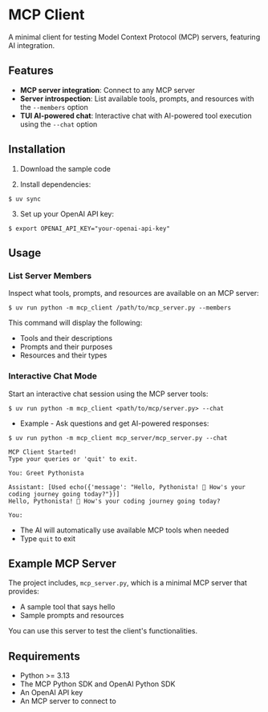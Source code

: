 # MCP Client

A minimal client for testing Model Context Protocol (MCP) servers, featuring AI integration.

## Features

- **MCP server integration**: Connect to any MCP server
- **Server introspection**: List available tools, prompts, and resources with the `--members` option
- **TUI AI-powered chat**: Interactive chat with AI-powered tool execution using the `--chat` option

## Installation

1. Download the sample code

2. Install dependencies:
```console
$ uv sync
```

3. Set up your OpenAI API key:
```console
$ export OPENAI_API_KEY="your-openai-api-key"
```

## Usage

### List Server Members

Inspect what tools, prompts, and resources are available on an MCP server:

```console
$ uv run python -m mcp_client /path/to/mcp_server.py --members
```

This command will display the following:

- Tools and their descriptions
- Prompts and their purposes
- Resources and their types

### Interactive Chat Mode

Start an interactive chat session using the MCP server tools:

```console
$ uv run python -m mcp_client <path/to/mcp/server.py> --chat
```

- Example - Ask questions and get AI-powered responses:
```console
$ uv run python -m mcp_client mcp_server/mcp_server.py --chat

MCP Client Started!
Type your queries or 'quit' to exit.

You: Greet Pythonista

Assistant: [Used echo({'message': "Hello, Pythonista! 🐍 How's your coding journey going today?"})]
Hello, Pythonista! 🐍 How's your coding journey going today?

You:
```

- The AI will automatically use available MCP tools when needed
- Type `quit` to exit

## Example MCP Server

The project includes, `mcp_server.py`, which is a minimal MCP server that provides:

- A sample tool that says hello
- Sample prompts and resources

You can use this server to test the client's functionalities.

## Requirements

- Python >= 3.13
- The MCP Python SDK and OpenAI Python SDK
- An OpenAI API key
- An MCP server to connect to
